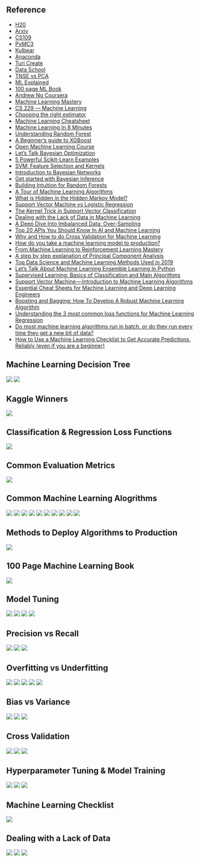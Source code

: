 ## Reference
* [H20](https://www.h2o.ai)
* [Arxiv](http://arxiv-sanity.com)
* [CS109](http://cs109.github.io/2015/pages/videos.html)
* [PyMC3](https://docs.pymc.io/nb_examples/index.html)
* [Kulbear](https://github.com/Kulbear)
* [Anaconda](https://www.anaconda.com/anaconda-webinars/)
* [Turi Create](https://github.com/apple/turicreate)
* [Data School](https://www.dataschool.io)
* [TNSE vs PCA](https://medium.com/@sourajit16.02.93/tsne-t-distributed-stochastic-neighborhood-embedding-state-of-the-art-c2b4b875b7da)
* [ML Explained](http://mlexplained.com)
* [100 page ML Book](http://themlbook.com/wiki/doku.php)
* [Andrew Ng Coursera](https://www.youtube.com/watch?v=qeHZOdmJvFU&index=1&list=PLZ9qNFMHZ-A4rycgrgOYma6zxF4BZGGPW)
* [Machine Learning Mastery](https://machinelearningmastery.com)
* [CS 229 ― Machine Learning](https://stanford.edu/~shervine/teaching/cs-229/)
* [Choosing the right estimator](https://scikit-learn.org/stable/tutorial/machine_learning_map/index.html)
* [Machine Learning Cheatsheet](https://ml-cheatsheet.readthedocs.io/en/latest/index.html)
* [Machine Learning In 8 Minutes](https://medium.com/fintechexplained/introduction-to-machine-learning-4b2d7c57613b)
* [Understanding Random Forest](https://towardsdatascience.com/understanding-random-forest-58381e0602d2)
* [A Beginner’s guide to XGBoost](https://towardsdatascience.com/a-beginners-guide-to-xgboost-87f5d4c30ed7)
* [Open Machine Learning Course](https://mlcourse.ai)
* [Let’s Talk Bayesian Optimization](https://mlconf.com/blog/lets-talk-bayesian-optimization/)
* [5 Powerful Scikit-Learn Examples](https://towardsdatascience.com/5-powerful-scikit-learn-models-e9b12375320d)
* [SVM: Feature Selection and Kernels](https://towardsdatascience.com/svm-feature-selection-and-kernels-840781cc1a6c)
* [Introduction to Bayesian Networks](https://towardsdatascience.com/introduction-to-bayesian-networks-81031eeed94e)
* [Get started with Bayesian Inference](https://medium.com/@andreasherman/get-started-with-bayesian-inference-cec9ad4ccd55)
* [Building Intuition for Random Forests](https://medium.com/x8-the-ai-community/building-intuition-for-random-forests-76d36fa28c5e)
* [A Tour of Machine Learning Algorithms](https://machinelearningmastery.com/a-tour-of-machine-learning-algorithms/)
* [What is Hidden in the Hidden Markov Model?](https://medium.com/acing-ai/what-is-hidden-in-the-hidden-markov-models-eee7bab45ac3)
* [Support Vector Machine vs Logistic Regression](https://towardsdatascience.com/support-vector-machine-vs-logistic-regression-94cc2975433f)
* [The Kernel Trick in Support Vector Classification](https://towardsdatascience.com/the-kernel-trick-c98cdbcaeb3f)
* [Dealing with the Lack of Data in Machine Learning](https://medium.com/predict/dealing-with-the-lack-of-data-in-machine-learning-725f2abd2b92)
* [A Deep Dive Into Imbalanced Data: Over-Sampling](https://towardsdatascience.com/a-deep-dive-into-imbalanced-data-over-sampling-f1167ed74b5)
* [Top 20 APIs You Should Know In AI and Machine Learning](https://towardsdatascience.com/top-20-apis-you-should-know-in-ai-and-machine-learning-8e08515198b3)
* [Why and How to do Cross Validation for Machine Learning](https://towardsdatascience.com/why-and-how-to-do-cross-validation-for-machine-learning-d5bd7e60c189)
* [How do you take a machine learning model to production?](https://www.quora.com/How-do-you-take-a-machine-learning-model-to-production/answer/Håkon-Hapnes-Strand)
* [From Machine Learning to Reinforcement Learning Mastery](https://medium.com/better-programming/from-machine-learning-to-reinforcement-learning-mastery-47f33d9f6b41)
* [A step by step explanation of Principal Component Analysis](https://towardsdatascience.com/a-step-by-step-explanation-of-principal-component-analysis-b836fb9c97e2)
* [Top Data Science and Machine Learning Methods Used in 2019](https://www.kdnuggets.com/2019/04/top-data-science-machine-learning-methods-2018-2019.html)
* [Let’s Talk About Machine Learning Ensemble Learning In Python](https://medium.com/fintechexplained/lets-talk-about-machine-learning-ensemble-learning-in-python-382747e5fba8)
* [Supervised Learning: Basics of Classification and Main Algorithms](https://towardsdatascience.com/supervised-learning-basics-of-classification-and-main-algorithms-c16b06806cd3)
* [Support Vector Machine — Introduction to Machine Learning Algorithms](https://towardsdatascience.com/support-vector-machine-introduction-to-machine-learning-algorithms-934a444fca47)
* [Essential Cheat Sheets for Machine Learning and Deep Learning Engineers](https://startupsventurecapital.com/essential-cheat-sheets-for-machine-learning-and-deep-learning-researchers-efb6a8ebd2e5)
* [Boosting and Bagging: How To Develop A Robust Machine Learning Algorithm](https://medium.com/better-programming/how-to-develop-a-robust-algorithm-c38e08f32201)
* [Understanding the 3 most common loss functions for Machine Learning Regression](https://towardsdatascience.com/understanding-the-3-most-common-loss-functions-for-machine-learning-regression-23e0ef3e14d3)
* [Do most machine learning algorithms run in batch, or do they run every time they get a new bit of data?](https://www.quora.com/Do-most-machine-learning-algorithms-run-in-batch-or-do-they-run-every-time-they-get-a-new-bit-of-data/answer/Håkon-Hapnes-Strand)
* [How to Use a Machine Learning Checklist to Get Accurate Predictions, Reliably (even if you are a beginner)](https://machinelearningmastery.com/machine-learning-checklist/)

## Machine Learning Decision Tree
![](https://github.com/geoffreylink/Projects/blob/master/06%20Machine%20Learning/images/SupervisedvsUnsupervised.png)
![](https://github.com/geoffreylink/Projects/blob/master/06%20Machine%20Learning/images/Classification-Machine-Learning-Algorithm.png)

## Kaggle Winners
![](https://github.com/geoffreylink/Projects/blob/master/06%20Machine%20Learning/images/KaggleWinners.png)

## Classification & Regression Loss Functions
![](https://github.com/geoffreylink/Projects/blob/master/06%20Machine%20Learning/images/ClassificationAndRegressionLossFunctions.png)

## Common Evaluation Metrics
![](https://github.com/geoffreylink/Projects/blob/master/06%20Machine%20Learning/images/CommonEvaluationMetrics.png)

## Common Machine Learning Alogrithms
![](https://github.com/geoffreylink/Projects/blob/master/06%20Machine%20Learning/images/CommonMachineLearningAlgorithms.jpg)
![](https://github.com/geoffreylink/Projects/blob/master/06%20Machine%20Learning/images/MachineLearningAlgorithms_01.jpg)
![](https://github.com/geoffreylink/Projects/blob/master/06%20Machine%20Learning/images/MachineLearningAlgorithms_02.png)
![](https://github.com/geoffreylink/Projects/blob/master/06%20Machine%20Learning/images/MachineLearningAlgorithms_03.png)
![](https://github.com/geoffreylink/Projects/blob/master/06%20Machine%20Learning/images/SVMApplication.png)
![](https://github.com/geoffreylink/Projects/blob/master/06%20Machine%20Learning/images/SVM.png)
![](https://github.com/geoffreylink/Projects/blob/master/06%20Machine%20Learning/images/SVMHyperPlane.png)
![](https://github.com/geoffreylink/Projects/blob/master/06%20Machine%20Learning/images/SVMKernelTrick.png)
![](https://github.com/geoffreylink/Projects/blob/master/06%20Machine%20Learning/images/EvolutionOfXGBoostAlgorithmFromDecisionTrees.png)
![](https://github.com/geoffreylink/Projects/blob/master/06%20Machine%20Learning/images/Bagging.png)

## Methods to Deploy Algorithms to Production
![](https://github.com/geoffreylink/Projects/blob/master/06%20Machine%20Learning/images/DeployAlgorithmsToProduction.png)

## 100 Page Machine Learning Book
![](https://github.com/geoffreylink/Projects/blob/master/06%20Machine%20Learning/images/100pageMLBook.png)

## Model Tuning
![](https://github.com/geoffreylink/Projects/blob/master/06%20Machine%20Learning/images/L1L2Regularization_02.png)
![](https://github.com/geoffreylink/Projects/blob/master/06%20Machine%20Learning/images/L1L2Regularization_01.png)
![](https://github.com/geoffreylink/Projects/blob/master/06%20Machine%20Learning/images/AUCScores.png)
![](https://github.com/geoffreylink/Projects/blob/master/06%20Machine%20Learning/images/ImbalancedClasses.png)

## Precision vs Recall
![](https://github.com/geoffreylink/Projects/blob/master/06%20Machine%20Learning/images/Confusion.png)
![](https://github.com/geoffreylink/Projects/blob/master/06%20Machine%20Learning/images/Accuracy.png)
![](https://github.com/geoffreylink/Projects/blob/master/06%20Machine%20Learning/images/PrecisionRecallF1.png)

## Overfitting vs Underfitting
![](https://github.com/geoffreylink/Projects/blob/master/06%20Machine%20Learning/images/Overfitting.png)
![](https://github.com/geoffreylink/Projects/blob/master/06%20Machine%20Learning/images/DataSetSize.png)
![](https://github.com/geoffreylink/Projects/blob/master/06%20Machine%20Learning/images/OptimalModel.png)
![](https://github.com/geoffreylink/Projects/blob/master/06%20Machine%20Learning/images/ValidationCurve_01.png)
![](https://github.com/geoffreylink/Projects/blob/master/06%20Machine%20Learning/images/ValidationCurve_02.png)

## Bias vs Variance
![](https://github.com/geoffreylink/Projects/blob/master/06%20Machine%20Learning/images/BiasVariance.png)
![](https://github.com/geoffreylink/Projects/blob/master/06%20Machine%20Learning/images/ValidationCurve_03.png)
![](https://github.com/geoffreylink/Projects/blob/master/06%20Machine%20Learning/images/ValidationCurve_04.png)

## Cross Validation
![](https://github.com/geoffreylink/Projects/blob/master/06%20Machine%20Learning/images/TrainingValidationTesting.png)
![](https://github.com/geoffreylink/Projects/blob/master/06%20Machine%20Learning/images/ShuffleDataToBalanceData.png)
![](https://github.com/geoffreylink/Projects/blob/master/06%20Machine%20Learning/images/HoldoutValidation.png)

## Hyperparameter Tuning & Model Training
![](https://github.com/geoffreylink/Projects/blob/master/06%20Machine%20Learning/images/HyperParameterTuning_02.png)
![](https://github.com/geoffreylink/Projects/blob/master/06%20Machine%20Learning/images/HyperParameterTuning_01.png)
![](https://github.com/geoffreylink/Projects/blob/master/06%20Machine%20Learning/images/OnlineOfflineEvaluation.png)

## Machine Learning Checklist
![](https://github.com/geoffreylink/Projects/blob/master/06%20Machine%20Learning/images/MachineLearningChecklist.png)

## Dealing with a Lack of Data
![](https://github.com/geoffreylink/Projects/blob/master/06%20Machine%20Learning/images/LackOfData_01.png)
![](https://github.com/geoffreylink/Projects/blob/master/06%20Machine%20Learning/images/LackOfData_02.png)
![](https://github.com/geoffreylink/Projects/blob/master/06%20Machine%20Learning/images/LackOfData_03.png)

